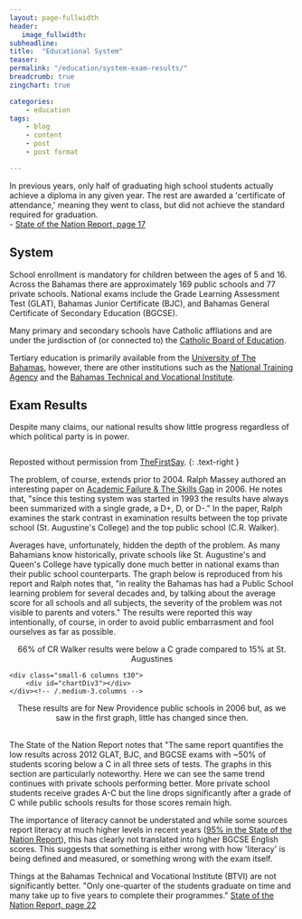 ```yaml
---
layout: page-fullwidth
header:
   image_fullwidth:
subheadline:
title:  "Educational System"
teaser: 
permalink: "/education/system-exam-results/"
breadcrumb: true
zingchart: true

categories:
    - education
tags:
    - blog
    - content
    - post
    - post format

---
```

>
In previous years, only half of graduating high school students actually achieve a diploma in any given year. The rest are awarded a 'certificate of attendance,' meaning they went to class, but did not achieve the standard required for graduation.
<br/>- [State of the Nation Report, page 17][3] 

## System

School enrollment is mandatory for children between the ages of 5 and 16. Across the Bahamas there are approximately 169 public schools and 77 private schools. National exams include the Grade Learning Assessment Test (GLAT), Bahamas Junior Certificate (BJC), and Bahamas General Certificate of Secondary Education (BGCSE).

Many primary and secondary schools have Catholic affliations and are under the jurdisction of (or connected to) the [Catholic Board of Education][7].

Tertiary education is primarily available from the [University of The Bahamas][4], however, there are other institutions such as the [National Training Agency][5] and the [Bahamas Technical and Vocational Institute][6].

## Exam Results

Despite many claims, our national results show little progress regardless of which political party is in power.

<center>
<a href="http://www.thefirstsay.org/education/immeasurable_progress.php"><img src="{{ site.urlimg }}bgcse-scores.png" alt=""></a>
</center>

Reposted without permission from [TheFirstSay][1].
{: .text-right }

The problem, of course, extends prior to 2004. Ralph Massey authored an interesting paper on [Academic Failure & The Skills Gap][2] in 2006. He notes that, "since this testing system was started in 1993 the results have always been summarized with a single grade, a D+, D, or D-." In the paper, Ralph examines the stark contrast in examination results between the top private school (St. Augustine's College) and the top public school (C.R. Walker). 

Averages have, unfortunately, hidden the depth of the problem. As many Bahamians know historically, private schools like St. Augustine's and Queen's College have typically done much better in national exams than their public school counterparts. The graph below is reproduced from his report and Ralph notes that, "in reality the Bahamas has had a Public School learning problem for several decades and, by talking about the average score for all schools and all subjects, the severity of the problem was not visible to parents and voters." The results were reported this way intentionally, of course, in order to avoid public embarrasment and fool ourselves as far as possible.

<div id="chartDiv"></div>
<center>66% of CR Walker results were below a C grade compared to 15% at St. Augustines</center>

<div class="row">
	<div class="small-6 columns t30">
		<div id="chartDiv2"></div>
	</div><!-- /.medium-3.columns -->

	<div class="small-6 columns t30">
		<div id="chartDiv3"></div>
	</div><!-- /.medium-3.columns -->
</div><!-- /.row -->

<center>These results are for New Providence public schools in 2006 but, as we saw in the first graph, little has changed since then.</center>
<br/>

The State of the Nation Report notes that "The same report quantifies the low results across 2012 GLAT, BJC, and BGCSE exams with ~50% of students scoring below a C in all three sets of tests. The graphs in this section are particularly noteworthy. Here we can see the same trend continues with private schools performing better. More private school students receive grades A-C but the line drops significantly after a grade of C while public schools results for those scores remain high.

The importance of literacy cannot be understated and while some sources report literacy at much higher levels in recent years ([95% in the State of the Nation Report][3]), this has clearly not translated into higher BGCSE English scores. This suggests that something is either wrong with how 'literacy' is being defined and measured, or something wrong with the exam itself. 

Things at the Bahamas Technical and Vocational Institute (BTVI) are not significantly better. "Only one-quarter of the students graduate on time and many take up to five years to complete their programmes." [State of the Nation Report, page 22][3]

<!-- SAC vs CR Walker 2006  Graph -->
<!--Note: Comments using javascript convention (//) will result in build errors-->
<script>
var chartData = {
      type: "bar",
      title: {
        text: "2006 BGCSE Results (All Subjects)",
        "font-size":16
      },
      "scale-x": {
       "items-overlap": false,
       label: {
        text: "Letter Grade"
      },
      values: ["A","B","C","D","F"] 
    },
    "scale-y":{
      label: {
        text: "Percentage of All Scores"
      },
      step: 20,
      format: "%v%"
    },
    plot:{
      tooltip:{
        visible : true,
        text: "%t - %v%"
      }
    },
      legend: {
        x: "20%",
        y: "20%"
    },
      series: [
      { 
        values: [4,8,22,24,42],
        backgroundColor:"#2870B1",
        text: "C.R. Walker"
      }, {
        values: [15,23,47,12,3],
        text: "St. Augustines",
        backgroundColor:"#BF0000",
      }
      ]
    };
    zingchart.render({
      id: "chartDiv",
      data: chartData,
      height: 400,
    });
  </script>

<!-- NP Public High BGCSE English and Math Scores Graph -->
<!--Note: Comments using javascript convention (//) will result in build errors-->
<script>
  var chartData2 = {
      type: "pie",
      title: {
        text: "BGCSE Results English",
        "font-size": 16,
      },
    "plot":{
    "value-box":{
      "font-size":14,
      "font-weight":"normal",
      "placement":"out",
      "text": "%t - %npv%"
    },
    "tooltip":{
      visible: false
    }
  },
      series: [
      {values: [17],
        backgroundColor:"#7E971D",
        text: "Illiterate"},

      {values: [39],
        backgroundColor:"#2870B1",
        text: "Fail"},

      {values: [44],
        backgroundColor:"#BF0000",
        text: "Pass"},
      ]
    };
    zingchart.render({
      id: "chartDiv2",
      data: chartData2,
      height: 300,
    });
  </script>

<!-- NP Public High BGCSE English and Math Scores Graph -->
<!--Note: Comments using javascript convention (//) will result in build errors-->
<script>
  var chartData3 = {
      type: "pie",
      title: {
        text: "BGCSE Results Math",
        "font-size": 16,
      },
    "plot":{
    "value-box":{
      "font-size":14,
      "font-weight":"normal",
      "placement":"out",
      "text": "%t - %npv%"
    },
    "tooltip":{
      visible: false
    }
  },
      series: [
      {values: [46],
        backgroundColor:"#7E971D",
        text: "Illiterate"},

      {values: [36],
        backgroundColor:"#2870B1",
        text: "Fail"},

      {values: [18],
        backgroundColor:"#BF0000",
        text: "Pass"},
      ]
    };
    zingchart.render({
      id: "chartDiv3",
      data: chartData3,
      height: 300,
    });
  </script>

[1]: http://www.thefirstsay.org/
[2]: http://www.nassauinstitute.org/files/AcademicFailure&SkilsGap3.pdf
[3]: http://www.vision2040bahamas.org/media/uploads/State_of_the_Nation_Summary_Report.pdf
[4]: http://www.ub.edu.bs/
[5]: http://ntabahamas.org/
[6]: http://www.btvi.edu.bs/jhome/
[7]: http://cboe.cec.edu.bs/